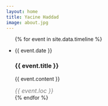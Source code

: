 ```yaml
---
layout: home
title: Yacine Haddad
image: about.jpg
---
```


<ul class="timeline">
  {% for event in site.data.timeline %}
  <li>
    <p class="timeline-date"> {{ event.date }}</p>
    <div class="timeline-content">
      <h3>{{ event.title }}</h3>
      <p>{{ event.content }}</p>
      <em style="color:gray;font-size:16px;margin-top:0px">
        {{ event.loc }}
      </em>
    </div>
  </li>
  {% endfor %}
</ul>
